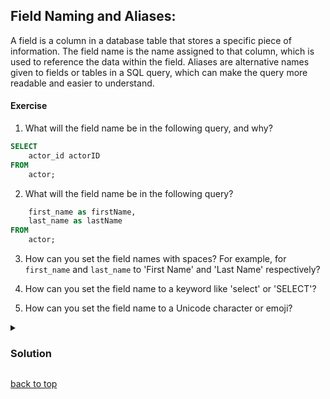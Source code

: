 <a id="title"></a>

## Field Naming and Aliases:

A field is a column in a database table that stores a specific piece of information. The field name is the name assigned to that column, which is used to reference the data within the field. Aliases are alternative names given to fields or tables in a SQL query, which can make the query more readable and easier to understand.

#### Exercise

1. What will the field name be in the following query, and why?

```sql
SELECT
    actor_id actorID
FROM
    actor;
```

2. What will the field name be in the following query?

```sql
    first_name as firstName,
    last_name as lastName
FROM
    actor;
```

3. How can you set the field names with spaces? For example, for `first_name` and `last_name` to 'First Name' and 'Last Name' respectively?

4. How can you set the field name to a keyword like 'select' or 'SELECT'?

5. How can you set the field name to a Unicode character or emoji?

<details>
  <summary>

### Solution

  </summary>

1. The field name will be `actorid` in lowercase, because in PostgreSQL, column names are converted to lowercase if they are not enclosed in double quotes. So, `actorID` will become `actorid`.

##### For example:

```sql
SELECT
    actor_id actorID,
    actor_id ACTORID,
    actor_id ActorID
FROM
    actor;
```

<em>The field names in all cases will be</em>: `actorid`

#### Answer: actorid


2. The field names will be in lowercase even with the use of the keyword 'as'.

##### For example:

```sql
    first_name as firstName,
    last_name as lastName
FROM
    actor;
```

`firstName` will be converted to the field name `first_name` in lowercase.
`lastName` will be converted to the field name `last_name` in lowercase.

#### Answer: firstname and lastname


3. To set the field names for `first_name` and `last_name` to 'First Name' and 'Last Name' respectively, you need to enclose the field names in double quotes.

##### For example:

```sql
   first_name as "First Name",
   last_name as "Last Name"
FROM
    actor;
```

#### Answer: "First Name" and "Last Name"


4. To set the field name to a keyword like 'select' or 'SELECT', you need to enclose the field name in double quotes.

##### For example:

```sql
    first_name as "select",
    last_name as "SELECT"
FROM
    actor;
```

#### Answer: "select" and "SELECT"


5. To set the field name to a Unicode character or emoji, you need to enclose the field name in double quotes.

##### For example:

```sql
    first_name as "👨",
    last_name as "👩"
FROM
    actor;
```

In this case, the field names will be "👨" and "👩" respectively. and "👩" respectively.

#### Answer: "👨" and "👩"

</details>

[back to top](#title)
